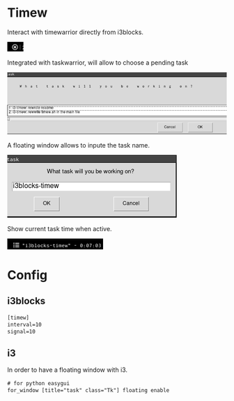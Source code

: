# Timew

Interact with timewarrior directly from i3blocks.

![no active task](i3blocks-timew-01.png)

Integrated with taskwarrior, will allow to choose a pending task

![First windows with taskwarrior pending tasks](i3blocks-timew-04.png)

A floating window allows to inpute the task name.

![floating windows to input task name](i3blocks-timew-02.png)

Show current task time when active.

![active task, time tracking](i3blocks-timew-03.png)

# Config

## i3blocks

```
[timew]
interval=10
signal=10
```

## i3

In order to have a floating window with i3.

```
# for python easygui
for_window [title="task" class="Tk"] floating enable
```
